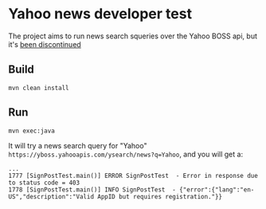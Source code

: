 # Yahoo news developer test

The project aims to run news search squeries over the Yahoo BOSS api, but it's [been discontinued](https://developer.yahoo.com/boss/search/#get-started)

## Build
```
mvn clean install
```

## Run
```
mvn exec:java
```

It will try a news search query for "Yahoo" `https://yboss.yahooapis.com/ysearch/news?q=Yahoo`, and you will get a:

```
...
1777 [SignPostTest.main()] ERROR SignPostTest  - Error in response due to status code = 403
1778 [SignPostTest.main()] INFO SignPostTest  - {"error":{"lang":"en-US","description":"Valid AppID but requires registration."}}
```
